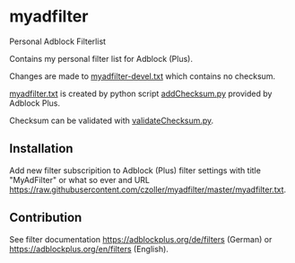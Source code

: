 # myadfilter
Personal Adblock Filterlist

Contains my personal filter list for Adblock (Plus).

Changes are made to [myadfilter-devel.txt](myadfilter-devel.txt) which contains no checksum.

[myadfilter.txt](myadfilter.txt) is created by python script [addChecksum.py](https://hg.adblockplus.org/adblockplus/file/tip/addChecksum.py) provided by Adblock Plus.

Checksum can be validated with [validateChecksum.py](https://hg.adblockplus.org/adblockplus/file/tip/validateChecksum.py).

Installation
------------
Add new filter subscripition to Adblock (Plus) filter settings with title "MyAdFilter" or what so ever and URL https://raw.githubusercontent.com/czoller/myadfilter/master/myadfilter.txt.

Contribution
------------

See filter documentation https://adblockplus.org/de/filters (German) or https://adblockplus.org/en/filters (English).
